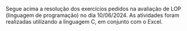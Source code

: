 Segue acima a resolução dos exercícios pedidos na avaliação de LOP (linguagem de programação) no dia 10/06/2024. As atividades foram realizadas utilizando a linguagem C, em conjunto com o Excel.
